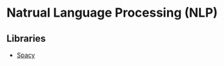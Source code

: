 # Natrual Language Processing (NLP)

## Libraries
* [Spacy](https://spacy.io/usage/linguistic-features)